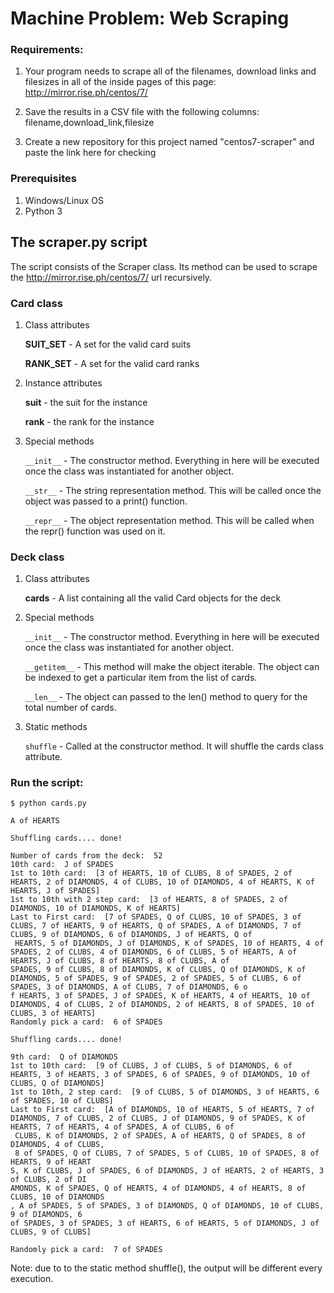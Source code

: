 # Machine Problem: Web Scraping

### Requirements:

1. Your program needs to scrape all of the filenames, download links and filesizes in all of the inside pages of this page: http://mirror.rise.ph/centos/7/

2. Save the results in a CSV file with the following columns: filename,download_link,filesize

3. Create a new repository for this project named "centos7-scraper" and paste the link here for checking

### Prerequisites
1. Windows/Linux OS
2. Python 3

## The scraper.py script

The script consists of the Scraper class. Its method can be used to scrape the http://mirror.rise.ph/centos/7/ url recursively.

### Card class

1. Class attributes

    **SUIT_SET** - A set for the valid card suits

    **RANK_SET** - A set for the valid card ranks
2. Instance attributes

    **suit** - the suit for the instance
    
    **rank** - the rank for the instance
3. Special methods

    ```__init__``` - The constructor method. Everything in here will be executed once the class was instantiated for another object.
    
    ```__str__``` - The string representation method. This will be called once the object was passed to a print() function.
    
    ```__repr__``` - The object representation method. This will be called when the repr() function was used on it.
    
### Deck class

1. Class attributes

    **cards** - A list containing all the valid Card objects for the deck

2. Special methods

    ```__init__``` - The constructor method. Everything in here will be executed once the class was instantiated for another object.
    
    ```__getitem__``` - This method will make the object iterable. The object can be indexed to get a particular item from the list of cards.
    
    ```__len__``` - The object can passed to the len() method to query for the total number of cards.
    
3. Static methods

    ```shuffle``` - Called at the constructor method. It will shuffle the cards class attribute.

### Run the script:
```
$ python cards.py

A of HEARTS

Shuffling cards.... done!

Number of cards from the deck:  52
10th card:  J of SPADES
1st to 10th card:  [3 of HEARTS, 10 of CLUBS, 8 of SPADES, 2 of HEARTS, 2 of DIAMONDS, 4 of CLUBS, 10 of DIAMONDS, 4 of HEARTS, K of HEARTS, J of SPADES]
1st to 10th with 2 step card:  [3 of HEARTS, 8 of SPADES, 2 of DIAMONDS, 10 of DIAMONDS, K of HEARTS]
Last to First card:  [7 of SPADES, Q of CLUBS, 10 of SPADES, 3 of CLUBS, 7 of HEARTS, 9 of HEARTS, Q of SPADES, A of DIAMONDS, 7 of CLUBS, 9 of DIAMONDS, 6 of DIAMONDS, J of HEARTS, Q of
 HEARTS, 5 of DIAMONDS, J of DIAMONDS, K of SPADES, 10 of HEARTS, 4 of SPADES, 2 of CLUBS, 4 of DIAMONDS, 6 of CLUBS, 5 of HEARTS, A of HEARTS, J of CLUBS, 8 of HEARTS, 8 of CLUBS, A of
SPADES, 9 of CLUBS, 8 of DIAMONDS, K of CLUBS, Q of DIAMONDS, K of DIAMONDS, 5 of SPADES, 9 of SPADES, 2 of SPADES, 5 of CLUBS, 6 of SPADES, 3 of DIAMONDS, A of CLUBS, 7 of DIAMONDS, 6 o
f HEARTS, 3 of SPADES, J of SPADES, K of HEARTS, 4 of HEARTS, 10 of DIAMONDS, 4 of CLUBS, 2 of DIAMONDS, 2 of HEARTS, 8 of SPADES, 10 of CLUBS, 3 of HEARTS]
Randomly pick a card:  6 of SPADES

Shuffling cards.... done!

9th card:  Q of DIAMONDS
1st to 10th card:  [9 of CLUBS, J of CLUBS, 5 of DIAMONDS, 6 of HEARTS, 3 of HEARTS, 3 of SPADES, 6 of SPADES, 9 of DIAMONDS, 10 of CLUBS, Q of DIAMONDS]
1st to 10th, 2 step card:  [9 of CLUBS, 5 of DIAMONDS, 3 of HEARTS, 6 of SPADES, 10 of CLUBS]
Last to First card:  [A of DIAMONDS, 10 of HEARTS, 5 of HEARTS, 7 of DIAMONDS, 7 of CLUBS, 2 of CLUBS, J of DIAMONDS, 9 of SPADES, K of HEARTS, 7 of HEARTS, 4 of SPADES, A of CLUBS, 6 of
 CLUBS, K of DIAMONDS, 2 of SPADES, A of HEARTS, Q of SPADES, 8 of DIAMONDS, 4 of CLUBS,
 8 of SPADES, Q of CLUBS, 7 of SPADES, 5 of CLUBS, 10 of SPADES, 8 of HEARTS, 9 of HEART
S, K of CLUBS, J of SPADES, 6 of DIAMONDS, J of HEARTS, 2 of HEARTS, 3 of CLUBS, 2 of DI
AMONDS, K of SPADES, Q of HEARTS, 4 of DIAMONDS, 4 of HEARTS, 8 of CLUBS, 10 of DIAMONDS
, A of SPADES, 5 of SPADES, 3 of DIAMONDS, Q of DIAMONDS, 10 of CLUBS, 9 of DIAMONDS, 6
of SPADES, 3 of SPADES, 3 of HEARTS, 6 of HEARTS, 5 of DIAMONDS, J of CLUBS, 9 of CLUBS]

Randomly pick a card:  7 of SPADES

```
Note: due to to the static method shuffle(), the output will be different every execution.
